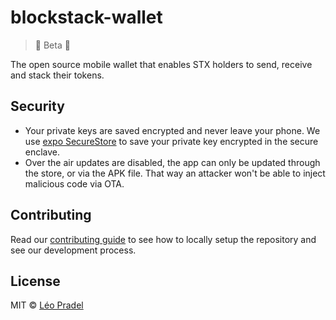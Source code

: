 # blockstack-wallet

> 🚧 Beta 🚧

The open source mobile wallet that enables STX holders to send, receive and stack their tokens.

## Security

- Your private keys are saved encrypted and never leave your phone. We use [expo SecureStore](https://docs.expo.io/versions/latest/sdk/securestore/) to save your private key encrypted in the secure enclave.
- Over the air updates are disabled, the app can only be updated through the store, or via the APK file. That way an attacker won't be able to inject malicious code via OTA.

## Contributing

Read our [contributing guide](CONTRIBUTING.md) to see how to locally setup the repository and see our development process.

## License

MIT © [Léo Pradel](https://www.leopradel.com/)
